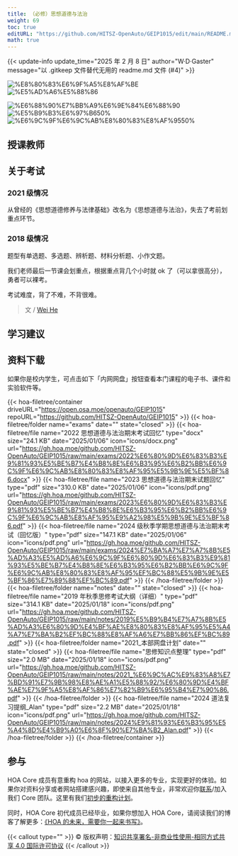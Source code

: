 ```yaml
---
title: （必修）思想道德与法治
weight: 69
toc: true
editURL: "https://github.com/HITSZ-OpenAuto/GEIP1015/edit/main/README.md"
math: true
---
```


{{< update-info update_time="2025 年 2 月 8 日" author="W·D·Gaster" message="以 .gitkeep 文件替代无用的 readme.md 文件 (#4)" >}}


<!--
1. 通过 [Shields.io](https://shields.io/) 生成如下的徽章，标注课程的基本信息。
2. 请根据课程的具体内容增删仓库的子文件夹。子文件夹建议使用小写英文，并且添加 README.md。
3. 关于课程的描述可以不止以下几个方面，酌情增删。
4. hoa.moe 生成本课程对应页面后，请将页面链接复制到 GitHub 仓库的 About/Website 中。
5. 可以在 GitHub 页面的 About/Topics 中为课程添加话题名称。
-->


<div class="img-div hx-mt-4 hx-flex-row hx-justify-start hx-items-center">

![%E8%80%83%E6%9F%A5%E8%AF%BE](https://img.shields.io/badge/%E8%80%83%E6%9F%A5%E8%AF%BE-green)
![%E5%AD%A6%E5%88%86](https://img.shields.io/badge/%E5%AD%A6%E5%88%86-2.5-moccasin)

![%E6%88%90%E7%BB%A9%E6%9E%84%E6%88%90](https://img.shields.io/badge/%E6%88%90%E7%BB%A9%E6%9E%84%E6%88%90-gold)
![%E5%B9%B3%E6%97%B650%](https://img.shields.io/badge/%E5%B9%B3%E6%97%B6-50%25-wheat)
![%E6%9C%9F%E6%9C%AB%E8%80%83%E8%AF%9550%](https://img.shields.io/badge/%E6%9C%9F%E6%9C%AB%E8%80%83%E8%AF%95-50%25-wheat)


</div>

## 授课教师

## 关于考试

### 2021 级情况

从曾经的《思想道德修养与法律基础》改名为《思想道德与法治》，失去了考前划重点环节。

### 2018 级情况

题型有单选题、多选题、辨析题、材料分析题、小作文题。

我们老师最后一节课会划重点，根据重点背几个小时就 ok 了（可以拿很高分），勇者可以裸考。

考试难度，背了不难，不背很难。

> 文 / [Wei He](https://github.com/hewei2001)

## 学习建议

## 资料下载

如果你是校内学生，可点击如下「内网网盘」按钮查看本门课程的电子书、课件和实验软件等。

{{< hoa-filetree/container driveURL="https://open.osa.moe/openauto/GEIP1015" repoURL="https://github.com/HITSZ-OpenAuto/GEIP1015" >}}
{{< hoa-filetree/folder name="exams" date="" state="closed" >}}
{{< hoa-filetree/file name="2022 思想道德与法治期末考试回忆" type="docx" size="24.1 KB" date="2025/01/06" icon="icons/docx.png" url="https://gh.hoa.moe/github.com/HITSZ-OpenAuto/GEIP1015/raw/main/exams/2022%E6%80%9D%E6%83%B3%E9%81%93%E5%BE%B7%E4%B8%8E%E6%B3%95%E6%B2%BB%E6%9C%9F%E6%9C%AB%E8%80%83%E8%AF%95%E5%9B%9E%E5%BF%86.docx" >}}
{{< hoa-filetree/file name="2023 思想道德与法治期末试题回忆" type="pdf" size="310.0 KB" date="2025/01/06" icon="icons/pdf.png" url="https://gh.hoa.moe/github.com/HITSZ-OpenAuto/GEIP1015/raw/main/exams/2023%E6%80%9D%E6%83%B3%E9%81%93%E5%BE%B7%E4%B8%8E%E6%B3%95%E6%B2%BB%E6%9C%9F%E6%9C%AB%E8%AF%95%E9%A2%98%E5%9B%9E%E5%BF%86.pdf" >}}
{{< hoa-filetree/file name="2024 级秋季学期思想道德与法治期末考试（回忆版）" type="pdf" size="147.1 KB" date="2025/01/06" icon="icons/pdf.png" url="https://gh.hoa.moe/github.com/HITSZ-OpenAuto/GEIP1015/raw/main/exams/2024%E7%BA%A7%E7%A7%8B%E5%AD%A3%E5%AD%A6%E6%9C%9F%E6%80%9D%E6%83%B3%E9%81%93%E5%BE%B7%E4%B8%8E%E6%B3%95%E6%B2%BB%E6%9C%9F%E6%9C%AB%E8%80%83%E8%AF%95%EF%BC%88%E5%9B%9E%E5%BF%86%E7%89%88%EF%BC%89.pdf" >}}
{{< /hoa-filetree/folder >}}
{{< hoa-filetree/folder name="notes" date="" state="closed" >}}
{{< hoa-filetree/file name="2019 年秋季思修考试大纲（详细）" type="pdf" size="314.1 KB" date="2025/01/18" icon="icons/pdf.png" url="https://gh.hoa.moe/github.com/HITSZ-OpenAuto/GEIP1015/raw/main/notes/2019%E5%B9%B4%E7%A7%8B%E5%AD%A3%E6%80%9D%E4%BF%AE%E8%80%83%E8%AF%95%E5%A4%A7%E7%BA%B2%EF%BC%88%E8%AF%A6%E7%BB%86%EF%BC%89.pdf" >}}
{{< hoa-filetree/folder name="2021_本部网盘计划" date="" state="closed" >}}
{{< hoa-filetree/file name="思修知识点整理" type="pdf" size="2.0 MB" date="2025/01/18" icon="icons/pdf.png" url="https://gh.hoa.moe/github.com/HITSZ-OpenAuto/GEIP1015/raw/main/notes/2021_%E6%9C%AC%E9%83%A8%E7%BD%91%E7%9B%98%E8%AE%A1%E5%88%92/%E6%80%9D%E4%BF%AE%E7%9F%A5%E8%AF%86%E7%82%B9%E6%95%B4%E7%90%86.pdf" >}}
{{< /hoa-filetree/folder >}}
{{< hoa-filetree/file name="2024 道法复习提纲_Alan" type="pdf" size="2.2 MB" date="2025/01/18" icon="icons/pdf.png" url="https://gh.hoa.moe/github.com/HITSZ-OpenAuto/GEIP1015/raw/main/notes/2024%E9%81%93%E6%B3%95%E5%A4%8D%E4%B9%A0%E6%8F%90%E7%BA%B2_Alan.pdf" >}}
{{< /hoa-filetree/folder >}}
{{< /hoa-filetree/container >}}

## 参与

HOA Core 成员有意重构 hoa 的网站，以接入更多的专业，实现更好的体验。如果你对资料分享或者网站搭建感兴趣，即使来自其他专业，非常欢迎你[联系](mailto:hi@hoa.moe)/加入我们 Core 团队。这里有我们[初步的重构计划](https://historical-mousepad-286.notion.site/HOA-1f71751ad5fe80978c70d9e32330d7e6)。

同时，HOA Core 初代成员已经毕业，如果你想加入 HOA Core，请阅读我们的博客了解更多：[《HOA 的未来，需要你一起来书写》](https://hoa.moe/news/future-of-hoa)。

{{< callout type="" >}}
  © 版权声明：[知识共享署名-非商业性使用-相同方式共享 4.0 国际许可协议](https://creativecommons.org/licenses/by-nc-sa/4.0/)
{{< /callout >}}

